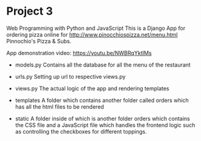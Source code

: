 # Project 3

Web Programming with Python and JavaScript
This is a Django App for ordering pizza online for http://www.pinocchiospizza.net/menu.html Pinnochio's Pizza & Subs.

App demonstration video: https://youtu.be/NWBRqYktIMs

* models.py
Contains all the database for all the menu of the restaurant

* urls.py
Setting up url to respective views.py

* views.py
The actual logic of the app and rendering templates

* templates
A folder which contains another folder called orders which has all the html files to be rendered

* static
A folder inside of which is another folder orders which contains the CSS file and a JavaScript file which handles the frontend logic such as controlling the checkboxes for different toppings.
